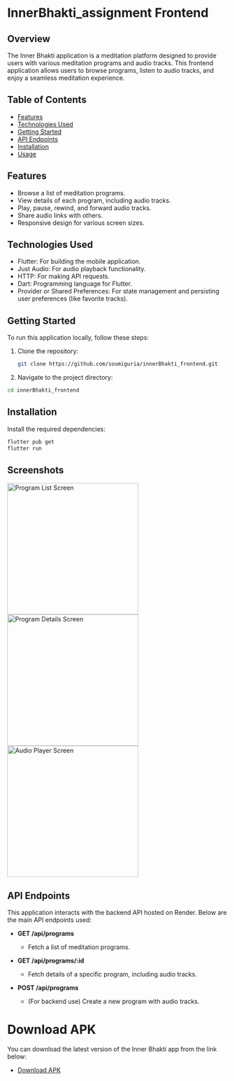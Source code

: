 # InnerBhakti_assignment Frontend

## Overview
The Inner Bhakti application is a meditation platform designed to provide users with various meditation programs and audio tracks. This frontend application allows users to browse programs, listen to audio tracks, and enjoy a seamless meditation experience.

## Table of Contents
- [Features](#features)
- [Technologies Used](#technologies-used)
- [Getting Started](#getting-started)
- [API Endpoints](#api-endpoints)
- [Installation](#installation)
- [Usage](#usage)

## Features
- Browse a list of meditation programs.
- View details of each program, including audio tracks.
- Play, pause, rewind, and forward audio tracks.
- Share audio links with others.
- Responsive design for various screen sizes.

## Technologies Used
- Flutter: For building the mobile application.
- Just Audio: For audio playback functionality.
- HTTP: For making API requests.
- Dart: Programming language for Flutter.
- Provider or Shared Preferences: For state management and persisting user preferences (like favorite tracks).

## Getting Started
To run this application locally, follow these steps:

1. Clone the repository:
   ```bash
   git clone https://github.com/soumiguria/innerBhakti_frontend.git

2. Navigate to the project directory:
```bash
cd innerBhakti_frontend

```

## Installation

Install the required dependencies:
```bash
flutter pub get
flutter run
```

## Screenshots
<img src="https://github.com/user-attachments/assets/fd6dd304-55c2-45ff-9e3f-b27c88ecbd7d" alt="Program List Screen" width="300" />
<img src="https://github.com/user-attachments/assets/4abe1fab-f565-4d90-9800-809eb591ea04" alt="Program Details Screen" width="300" />
<img src="https://github.com/user-attachments/assets/b37cb043-680e-4ead-91cd-8105b290a681" alt="Audio Player Screen" width="300" />


## API Endpoints

This application interacts with the backend API hosted on Render. Below are the main API endpoints used:

- **GET /api/programs**
  - Fetch a list of meditation programs.
  
- **GET /api/programs/:id**
  - Fetch details of a specific program, including audio tracks.
  
- **POST /api/programs**
  - (For backend use) Create a new program with audio tracks.
 

# Download APK
You can download the latest version of the Inner Bhakti app from the link below:

- [Download APK](https://drive.google.com/file/d/1SuuUY47TJ3kpvecB5PdJ_mDWerXgZefv/view?usp=sharing)

 
